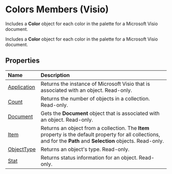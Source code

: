 
# Colors Members (Visio)
Includes a  **Color** object for each color in the palette for a Microsoft Visio document.

Includes a  **Color** object for each color in the palette for a Microsoft Visio document.


## Properties



|**Name**|**Description**|
|:-----|:-----|
|[Application](89418804-bf4b-d322-e0e1-84c8817b419a.md)|Returns the instance of Microsoft Visio that is associated with an object. Read-only.|
|[Count](ade1336b-fc3f-ef2d-0365-914a480260ad.md)|Returns the number of objects in a collection. Read-only.|
|[Document](db0804b1-dd8b-f2d7-5987-da7f5c24d4c8.md)|Gets the  **Document** object that is associated with an object. Read-only.|
|[Item](4ada7f05-d9e6-bcbb-c9b7-a1cb98bf90d4.md)|Returns an object from a collection. The  **Item** property is the default property for all collections, and for the **Path** and **Selection** objects. Read-only.|
|[ObjectType](30557a74-1f69-bc68-1fb7-a51ed956563d.md)|Returns an object's type. Read-only.|
|[Stat](a9ad3c3a-6086-99c6-1ca0-0e4ef34eaaef.md)|Returns status information for an object. Read-only.|
